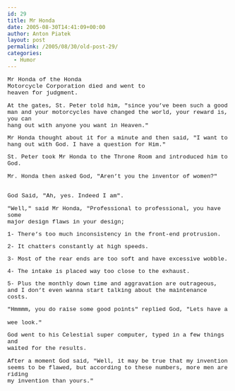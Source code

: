 ```yaml
---
id: 29
title: Mr Honda
date: 2005-08-30T14:41:09+00:00
author: Anton Piatek
layout: post
permalink: /2005/08/30/old-post-29/
categories:
  - Humor
---
```

<font size="2" face="Courier New"><span lang="EN-US" style="font-size: 10pt; font-family: &quot;Courier New&quot;;">Mr Honda of the Honda<br /> Motorcycle Corporation died and went to <br /> heaven for judgment.</p> 

<p>
  At the gates, St. Peter told him, "since you&#8217;ve been such a good <br /> man and your motorcycles have changed the world, your reward is, you can <br /> hang out with anyone you want in Heaven."
</p>

<p>
  Mr Honda thought about it for a minute and then said, "I want to <br /> hang out with God. I have a question for Him."
</p>

<p>
  St. Peter took Mr Honda to the Throne Room and introduced him to God.
</p>

<p>
  Mr. Honda then asked God, "Aren&#8217;t you the inventor of women?"</span></font>
</p>

<p>
  <font size="2" face="Courier New"><span lang="EN-US" style="font-size: 10pt; font-family: &quot;Courier New&quot;;"></span></font><font size="2" face="Courier New"><span lang="EN-US" style="font-size: 10pt; font-family: &quot;Courier New&quot;;"><br /> God Said, "Ah, yes. Indeed I am".</p> 
  
  <p>
    "Well," said Mr Honda, "Professional to professional, you have<br /> some <br /> major design flaws in your design;
  </p>
  
  <p>
    1- There&#8217;s too much inconsistency in the front-end protrusion.
  </p>
  
  <p>
    2- It chatters constantly at high speeds.
  </p>
  
  <p>
    3- Most of the rear ends are too soft and have excessive wobble.
  </p>
  
  <p>
    4- The intake is placed way too close to the exhaust.
  </p>
  
  <p>
    5- Plus the monthly down time and aggravation are outrageous, <br /> and I don&#8217;t even wanna start talking about the maintenance costs.
  </p>
  
  <p>
    "Hmmmm, you do raise some good points" replied God, "Lets have a<br /> <br /> wee look."
  </p>
  
  <p>
    God went to his Celestial super computer, typed in a few things and <br /> waited for the results.
  </p>
  
  <p>
    After a moment God said, "Well, it may be true that my invention <br /> seems to be flawed, but according to these numbers, more men are riding <br /> my invention than yours."</span></font>
  </p>